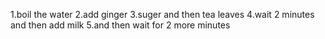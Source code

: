 1.boil the water
2.add ginger
3.suger and then tea leaves
4.wait 2 minutes and then add milk
5.and then wait for 2 more minutes 
